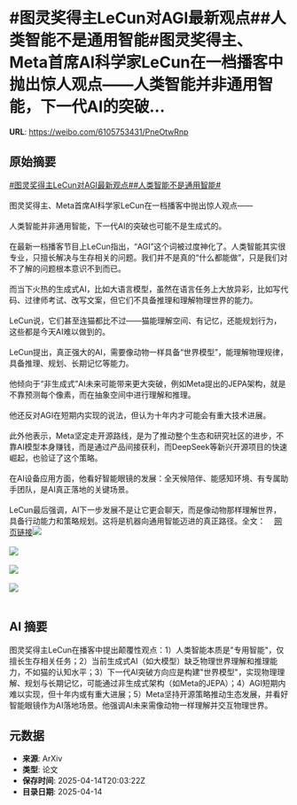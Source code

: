 # #图灵奖得主LeCun对AGI最新观点##人类智能不是通用智能#图灵奖得主、Meta首席AI科学家LeCun在一档播客中抛出惊人观点——人类智能并非通用智能，下一代AI的突破...

**URL**: https://weibo.com/6105753431/PneOtwRnp

## 原始摘要

<a href="https://m.weibo.cn/search?containerid=231522type%3D1%26t%3D10%26q%3D%23%E5%9B%BE%E7%81%B5%E5%A5%96%E5%BE%97%E4%B8%BBLeCun%E5%AF%B9AGI%E6%9C%80%E6%96%B0%E8%A7%82%E7%82%B9%23&amp;extparam=%23%E5%9B%BE%E7%81%B5%E5%A5%96%E5%BE%97%E4%B8%BBLeCun%E5%AF%B9AGI%E6%9C%80%E6%96%B0%E8%A7%82%E7%82%B9%23" data-hide=""><span class="surl-text">#图灵奖得主LeCun对AGI最新观点#</span></a><a href="https://m.weibo.cn/search?containerid=231522type%3D1%26t%3D10%26q%3D%23%E4%BA%BA%E7%B1%BB%E6%99%BA%E8%83%BD%E4%B8%8D%E6%98%AF%E9%80%9A%E7%94%A8%E6%99%BA%E8%83%BD%23&amp;extparam=%23%E4%BA%BA%E7%B1%BB%E6%99%BA%E8%83%BD%E4%B8%8D%E6%98%AF%E9%80%9A%E7%94%A8%E6%99%BA%E8%83%BD%23" data-hide=""><span class="surl-text">#人类智能不是通用智能#</span></a><br><br>图灵奖得主、Meta首席AI科学家LeCun在一档播客中抛出惊人观点——<br><br>人类智能并非通用智能，下一代AI的突破也可能不是生成式的。<br><br>在最新一档播客节目上LeCun指出，“AGI”这个词被过度神化了。人类智能其实很专业，只擅长解决与生存相关的问题。我们并不是真的“什么都能做”，只是我们对不了解的问题根本意识不到而已。<br><br>而当下火热的生成式AI，比如大语言模型，虽然在语言任务上大放异彩，比如写代码、过律师考试、改写文案，但它们不具备推理和理解物理世界的能力。<br><br>LeCun说，它们甚至连猫都比不过——猫能理解空间、有记忆，还能规划行为，这些都是今天AI难以做到的。<br><br>LeCun提出，真正强大的AI，需要像动物一样具备“世界模型”，能理解物理规律，具备推理、规划、长期记忆等能力。<br><br>他倾向于“非生成式”AI未来可能带来更大突破，例如Meta提出的JEPA架构，就是不靠预测每个像素，而在抽象空间中进行理解和推理。<br><br>他还反对AGI在短期内实现的说法，但认为十年内才可能会有重大技术进展。<br><br>此外他表示，Meta坚定走开源路线，是为了推动整个生态和研究社区的进步，不靠AI模型本身赚钱，而是通过产品间接获利，而DeepSeek等新兴开源项目的快速崛起，也验证了这个策略。<br><br>在AI设备应用方面，他看好智能眼镜的发展：全天候陪伴、能感知环境、有专属助手团队，是AI真正落地的关键场景。<br><br>LeCun最后强调，AI下一步发展不是让它更会聊天，而是像动物那样理解世界，具备行动能力和策略规划。这将是机器向通用智能迈进的真正路径。全文：<a href="https://weibo.cn/sinaurl?u=https%3A%2F%2Fmp.weixin.qq.com%2Fs%2Fkl2rkb1d4aoS2PsNK3I5_w" data-hide=""><span class="url-icon"><img style="width: 1rem;height: 1rem" src="https://h5.sinaimg.cn/upload/2015/09/25/3/timeline_card_small_web_default.png" referrerpolicy="no-referrer"></span><span class="surl-text">网页链接</span></a><img style="" src="https://tvax1.sinaimg.cn/large/006Fd7o3gy1i0ggvwioaqj30ka0bfwky.jpg" referrerpolicy="no-referrer"><br><br><img style="" src="https://tvax3.sinaimg.cn/large/006Fd7o3gy1i0ggvxpv8cj30zk0oqka0.jpg" referrerpolicy="no-referrer"><br><br><img style="" src="https://tvax3.sinaimg.cn/large/006Fd7o3gy1i0ggvz8pq3j30zk0juan3.jpg" referrerpolicy="no-referrer"><br><br><img style="" src="https://tvax4.sinaimg.cn/large/006Fd7o3gy1i0ggw0mi9pj30zk0jsk44.jpg" referrerpolicy="no-referrer"><br><br>

## AI 摘要

图灵奖得主LeCun在播客中提出颠覆性观点：1）人类智能本质是"专用智能"，仅擅长生存相关任务；2）当前生成式AI（如大模型）缺乏物理世界理解和推理能力，不如猫的认知水平；3）下一代AI突破方向应是构建"世界模型"，实现物理理解、规划与长期记忆，可能通过非生成式架构（如Meta的JEPA）；4）AGI短期内难以实现，但十年内或有重大进展；5）Meta坚持开源策略推动生态发展，并看好智能眼镜作为AI落地场景。他强调AI未来需像动物一样理解并交互物理世界。

## 元数据

- **来源**: ArXiv
- **类型**: 论文
- **保存时间**: 2025-04-14T20:03:22Z
- **目录日期**: 2025-04-14
